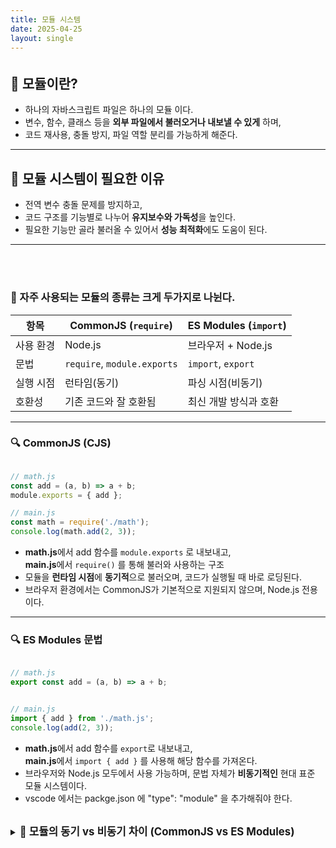 ```yaml
---
title: 모듈 시스템
date: 2025-04-25
layout: single
---
```

<h1 style="text-align: center; font-size: 24px;"></h1>


## 📌 모듈이란?

- 하나의 자바스크립트 파일은 하나의 모듈 이다.
- 변수, 함수, 클래스 등을 **외부 파일에서 불러오거나 내보낼 수 있게** 하며,
- 코드 재사용, 충돌 방지, 파일 역할 분리를 가능하게 해준다.

---

## 📌 모듈 시스템이 필요한 이유

- 전역 변수 충돌 문제를 방지하고,
- 코드 구조를 기능별로 나누어 **유지보수와 가독성**을 높인다.
- 필요한 기능만 골라 불러올 수 있어서 **성능 최적화**에도 도움이 된다.

---

<br>
<br>

### 📁 자주 사용되는 모듈의 종류는 크게 두가지로 나뉜다.

| 항목         | CommonJS (`require`)         | ES Modules (`import`)      |
|--------------|-------------------------------|-----------------------------|
| 사용 환경     | Node.js                      | 브라우저 + Node.js          |
| 문법         | `require`, `module.exports`   | `import`, `export`          |
| 실행 시점     | 런타임(동기)                 | 파싱 시점(비동기)           |
| 호환성       | 기존 코드와 잘 호환됨        | 최신 개발 방식과 호환       |

---

### 🔍 CommonJS (CJS) 

```js

// math.js
const add = (a, b) => a + b;
module.exports = { add };

// main.js
const math = require('./math');
console.log(math.add(2, 3));

```
- **math.js**에서 add 함수를 `module.exports` 로 내보내고, <br>
  **main.js**에서 `require()` 를 통해 불러와 사용하는 구조 
- 모듈을 **런타임 시점**에 **동기적**으로 불러오며, 코드가 실행될 때 바로 로딩된다.
- 브라우저 환경에서는 CommonJS가 기본적으로 지원되지 않으며, Node.js 전용이다.

  

---

### 🔍 ES Modules 문법

```js

// math.js
export const add = (a, b) => a + b;


// main.js
import { add } from './math.js';
console.log(add(2, 3));

```
- **math.js**에서 add 함수를 `export`로 내보내고, <br>
  **main.js**에서 `import { add }` 를 사용해 해당 함수를 가져온다. 
- 브라우저와 Node.js 모두에서 사용 가능하며, 문법 자체가 **비동기적인** 현대 표준 모듈 시스템이다.
-  vscode 에서는 packge.json 에 "type": "module" 을 추가해줘야 한다.

<br>

<details>
  <summary><strong style="font-size: 1.2em;">🔸 모듈의 동기 vs 비동기 차이 (CommonJS vs ES Modules)</strong></summary>

  <div style="background: #f0f0f0; padding: 1em; " markdown="1">

<br>

  | 구분            | CommonJS (CJS)                              | ES Modules (ESM)                                |
|-----------------|----------------------------------------------|-------------------------------------------------|
| **불러오는 시점** | 런타임 시점 (코드 실행 중에 불러옴)         | 파싱 시점 (코드 실행 전에 해석됨)               |
| **방식**         | 동기 – `require()`가 완료될 때까지 멈춤     | 비동기적 설계 – 병렬적으로 로딩 가능           |
| **특징**         | `require()`는 함수처럼 즉시 모듈 로드        | `import`는 **최상단에만** 사용 가능, 정적 분석 |



<br>

- **CommonJS**는 `require()`를 **코드가 실행되는 그 순간**에 모듈을 불러온다.  
  → 다음 줄로 넘어가기 전에 **모듈이 모두 로드될 때까지 기다린다.** → **동기적 방식**

- **ES Modules**는 `import`를 **코드 실행 전에 미리 분석해서** 불러올 준비를 한다.  
  → 전체 모듈 구조를 파싱(분석)하고, **비동기적으로 로딩될 수 있도록 설계**되어 있다.


</div>
</details>
